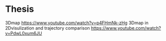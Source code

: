 # Thesis
3Dmap 
https://www.youtube.com/watch?v=p4FHmNk-zHg 
3Dmap in 2Dvisulization and trajectory comparison
https://www.youtube.com/watch?v=PdwL0xum6JU

